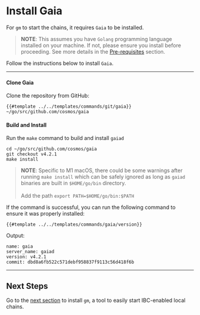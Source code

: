 # Install Gaia

For `gm` to start the chains, it requires `Gaia` to be installed.

> **NOTE**: This assumes you have `Golang` programming language installed on
> your machine. If not, please ensure you install before proceeding. See more
> details in the [Pre-requisites](../../quick-start/pre-requisites.md#2-golang)
> section.

Follow the instructions below to install `Gaia`.

***

#### Clone Gaia

Clone the repository from GitHub:

```shell
{{#template ../../templates/commands/git/gaia}} ~/go/src/github.com/cosmos/gaia
```

#### Build and Install

Run the `make` command to build and install `gaiad`

```shell
cd ~/go/src/github.com/cosmos/gaia
git checkout v4.2.1
make install
```

> **NOTE**: Specific to M1 macOS, there could be some warnings after running
> `make install` which can be safely ignored as long as `gaiad` binaries are
> built in `$HOME/go/bin` directory. <br /><br />Add the path
> `export PATH=$HOME/go/bin:$PATH`

If the command is successful, you can run the following command to ensure it was
properly installed:

```shell
{{#template ../../templates/commands/gaia/version}}
```

Output:

```shell
name: gaia
server_name: gaiad
version: v4.2.1
commit: dbd8a6fb522c571debf958837f9113c56d418f6b
```

***

## Next Steps

Go to the [next section](./gaiad-manager.md) to install `gm`, a tool to easily
start IBC-enabled local chains.
